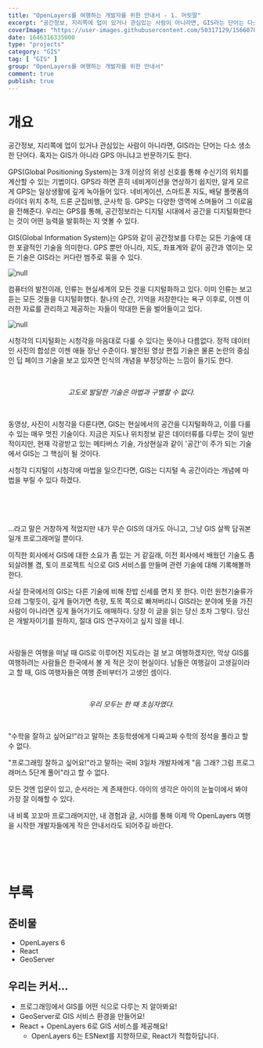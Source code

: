 ```yaml
---
title: "OpenLayers를 여행하는 개발자를 위한 안내서 - 1. 머릿말"
excerpt: "공간정보, 지리쪽에 업이 있거나 관심있는 사람이 아니라면, GIS라는 단어는 다소 생소한 단어다. 혹자는 GIS가 아니라 GPS 아니냐고 반문하기도 한다. GPS(Global Positioning System)는 3개 이상의 위성 신호를 통해 수신기의 위치를 계산할 수 있는 기법이다. GPS라 하면 흔히 네비게이션을 연상하기 쉽지만, 알게 모르게 GPS는 일상생활에 깊게 녹아들어 있다. 네비게이션, 스마트폰 지도, 배달 플랫폼의 라이더 위치 추적, 드론 군집비행, 군사학 등. GPS는 다양한 영역에 스며들어 그 이로움을 전해준다. 우리는 GPS를 통해, 공간정보라는 디지털 시대에서 공간을 디지털화한다는 것이 어떤 능력을 발휘하는 지 엿볼 수 있다. GIS(Global Information System)는 GPS와 같이 공간정보를 다루는 모든 기술에 대한 포괄적인 기술을 의미한다. GPS 뿐만 아니라, 지도, 좌표계와 같이 공간과 엮이는 모든 기술은 GIS라는 커다란 범주로 묶을 수 있다."
coverImage: "https://user-images.githubusercontent.com/50317129/156607880-c5abad92-1991-4c01-b85f-7153bf89cb64.png"
date: 1646316335000
type: "projects"
category: "GIS"
tag: [ "GIS" ]
group: "OpenLayers를 여행하는 개발자를 위한 안내서"
comment: true
publish: true
---
```


# 개요

공간정보, 지리쪽에 업이 있거나 관심있는 사람이 아니라면, GIS라는 단어는 다소 생소한 단어다. 혹자는 GIS가 아니라 GPS 아니냐고 반문하기도 한다.

GPS(Global Positioning System)는 3개 이상의 위성 신호를 통해 수신기의 위치를 계산할 수 있는 기법이다. GPS라 하면 흔히 네비게이션을 연상하기 쉽지만, 알게 모르게 GPS는 일상생활에 깊게 녹아들어 있다. 네비게이션, 스마트폰 지도, 배달 플랫폼의 라이더 위치 추적, 드론 군집비행, 군사학 등. GPS는 다양한 영역에 스며들어 그 이로움을 전해준다. 우리는 GPS를 통해, 공간정보라는 디지털 시대에서 공간을 디지털화한다는 것이 어떤 능력을 발휘하는 지 엿볼 수 있다.

GIS(Global Information System)는 GPS와 같이 공간정보를 다루는 모든 기술에 대한 포괄적인 기술을 의미한다. GPS 뿐만 아니라, 지도, 좌표계와 같이 공간과 엮이는 모든 기술은 GIS라는 커다란 범주로 묶을 수 있다.

![null](https://user-images.githubusercontent.com/50317129/156580872-dfd08787-3416-4595-b224-a12156075ffb.png)

컴퓨터의 발전이래, 인류는 현실세계의 모든 것을 디지털화하고 있다. 이미 인류는 보고 듣는 모든 것들을 디지털화했다. 찰나의 순간, 기억을 저장한다는 욕구 이후로, 이젠 이러한 자료를 관리하고 제공하는 자들이 막대한 돈을 벌어들이고 있다.

![null](https://user-images.githubusercontent.com/50317129/156581103-fd79ade7-ab3e-424e-852c-8bfd3d4382b7.png)

시청각의 디지털화는 시청각을 마음대로 다룰 수 있다는 뜻이나 다름없다. 정적 데이터인 사진의 합성은 이젠 애들 장난 수준이다. 발전된 영상 편집 기술은 물론 논란의 중심인 딥 페이크 기술을 보고 있자면 인식의 개념을 부정당하는 느낌이 들기도 한다.

<br />
<p align="center" class="large grey-400"><i>고도로 발달한 기술은 마법과 구별할 수 없다.</i></p>
<br />

동영상, 사진이 시청각을 다룬다면, GIS는 현실에서의 공간을 디지털화하고, 이를 다룰 수 있는 매우 멋진 기술이다. 지금은 지도나 위치정보 같은 데이터류를 다루는 것이 일반적이지만, 현재 각광받고 있는 메타버스 기술, 가상현실과 같이 '공간'이 주가 되는 기술에서 GIS는 그 핵심이 될 것이다.

시청각 디지털이 시청각에 마법을 일으킨다면, GIS는 디지털 속 공간이라는 개념에 마법을 부릴 수 있다 하겠다.

<br />
<br />
<br />

...라고 말은 거창하게 적었지만 내가 무슨 GIS의 대가도 아니고, 그냥 GIS 살짝 담궈본 일개 프로그래머일 뿐이다.

이직한 회사에서 GIS에 대한 소요가 좀 있는 거 같길래, 이전 회사에서 배웠던 기술도 좀 되살려볼 겸, 토이 프로젝트 식으로 GIS 서비스를 만들며 관련 기술에 대해 기록해볼까 한다.

사실 한국에서의 GIS는 다른 기술에 비해 찬밥 신세를 면치 못 한다. 이런 원천기술류가 으레 그렇듯이, 깊게 들어가면 측량, 토목 쪽으로 빠져버리니 GIS라는 분야에 뜻을 가진 사람이 아니라면 깊게 들어가기도 애매하다. 당장 이 글을 읽는 당신 조차 그렇다. 당신은 개발자이기를 원하지, 절대 GIS 연구자이고 싶지 않을 테니.

<br />

사람들은 여행을 떠날 때 GIS로 이루어진 지도라는 걸 보고 여행하겠지만, 막상 GIS를 여행하려는 사람들은 한국에서 볼 게 적은 것이 현실이다. 남들은 여행길이 고생길이라고 할 때, GIS 여행자들은 여행 준비부터가 고생인 셈이다.

<br />
<p align="center" class="large grey-400"><i>우리 모두는 한 때 초심자였다.</i></p>
<br />

"수학을 잘하고 싶어요!"라고 말하는 초등학생에게 다짜고짜 수학의 정석을 풀라고 할 수 없다.

"프로그래밍 잘하고 싶어요!"라고 말하는 국비 3일차 개발자에게 "음 그래? 그럼 프로그래머스 5단계 풀어"라고 할 수 없다.

모든 것엔 입문이 있고, 순서라는 게 존재한다. 아이의 생각은 아이의 눈높이에서 봐야 가장 잘 이해할 수 있다.

내 비록 꼬꼬마 프로그래머지만, 내 경험과 글, 시야를 통해 이제 막 OpenLayers 여행을 시작한 개발자들에게 작은 안내서라도 되어주길 바란다.

<br />
<br />
<br />










# 부록

## 준비물

* OpenLayers 6
* React
* GeoServer

## 우리는 커서...

* 프로그래밍에서 GIS를 어떤 식으로 다루는 지 알아봐요!
* GeoServer로 GIS 서비스 환경을 만들어요!
* React + OpenLayers 6로 GIS 서비스를 제공해요!
  * OpenLayers 6는 ESNext를 지향하므로, React가 적합하답니다.